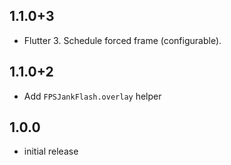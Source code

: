 ## 1.1.0+3

- Flutter 3. Schedule forced frame (configurable).

## 1.1.0+2

- Add `FPSJankFlash.overlay` helper

## 1.0.0

- initial release
